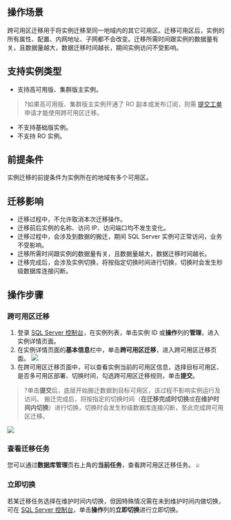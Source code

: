 ## 操作场景
跨可用区迁移用于将实例迁移至同一地域内的其它可用区。迁移可用区后，实例的所有属性、配置、内网地址、子网都不会改变。迁移所需时间跟实例的数据量有关，且数据量越大，数据迁移时间越长，期间实例访问不受影响。

## 支持实例类型
- 支持高可用版、集群版主实例。
>?如果高可用版、集群版主实例开通了 RO 副本或发布订阅，则需 [提交工单](https://console.cloud.tencent.com/workorder/category) 申请才能使用跨可用区迁移。
- 不支持基础版实例。
- 不支持 RO 实例。

## 前提条件
实例迁移的前提条件为实例所在的地域有多个可用区。

## 迁移影响
- 迁移过程中，不允许取消本次迁移操作。
- 迁移前后实例的名称、访问 IP、访问端口均不发生变化。
- 迁移过程中，会涉及到数据的搬迁，期间 SQL Server 实例可正常访问，业务不受影响。
- 迁移所需时间跟实例的数据量有关，且数据量越大，数据迁移时间越长。
- 迁移完成后，会涉及实例切换，将按指定切换时间进行切换，切换时会发生秒级数据库连接闪断。

## 操作步骤
### 跨可用区迁移
1. 登录 [SQL Server 控制台](https://console.cloud.tencent.com/sqlserver)，在实例列表，单击实例 ID 或**操作**列的**管理**，进入实例详情页面。
2. 在实例详情页面的**基本信息**栏中，单击**跨可用区迁移**，进入跨可用区迁移页面。
![](https://qcloudimg.tencent-cloud.cn/raw/62a6fc81bab71d87cd82fa1239b33bb7.png)
3. 在跨可用区迁移页面中，可以查看实例当前的可用区信息，选择目标可用区、是否多可用区部署、切换时间，勾选跨可用区迁移规则，单击**提交**。
>?单击**提交**后，底层开始搬迁数据到目标可用区，该过程不影响实例运行及访问。
>搬迁完成后，将按指定的切换时间（**在迁移完成时切换**或**在维护时间内切换**）进行切换，切换时会发生秒级数据库连接闪断，至此完成跨可用区迁移。
>
![](https://main.qcloudimg.com/raw/070694f73b787e42577ac2e6a2148882.png)

### 查看迁移任务
您可以通过**数据库管理**页右上角的**当前任务**，查看跨可用区迁移任务。
<img src="https://main.qcloudimg.com/raw/96769d19d1864b611a01f56a87693d47.png" style="zoom:50%;" />

### 立即切换
若某迁移任务选择在维护时间内切换，但因特殊情况需在未到维护时间内做切换，可在 [SQL Server 控制台](https://console.cloud.tencent.com/sqlserver)，单击**操作**列的**立即切换**进行立即切换。

